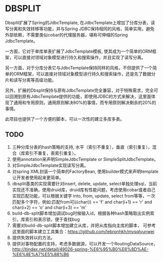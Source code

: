 # DBSPLIT

Dbsplit扩展了Spring的JdbcTemplate, 在JdbcTemplate上增加了分库分表，读写分离和失效转移等功能，并与Spring JDBC保持相同的风格，简单实用，避免外部依赖，不需要类似cobar的代理服务器，堪称可伸缩的Spring JdbcTemplate。

一方面，它对于单库单表扩展了JdbcTemplate模板, 使其成为一个简单的ORM框架，可以直接对领域对象模型进行持久和搜索操作，并且实现了读写分离。

另一方面，对于分库分表它与JdbcTemplate保持同样的风格，不但提供了一个简单的ORM框架，可以直接对领域对象模型进行持久和搜索操作，还是先了数据分片和读写分离等高级功能。

另外，扩展的Dbsplit保持与原有JdbcTemplate完全兼容，对于特殊需求，完全可以回溯到原有JdbcTemplate提供的功能，即使用JDBC的方式来解决，这里面体现了通用和专用原则，通用原则解决80%的事情，而专用原则解决剩余的20%的事情。

此项目也提供了一个方便的脚本，可以一次性的建立多库多表。

## TODO 

1. 三种分库分表的hash策略的支持, 水平（索引不重复），垂直（索引重复），混合（库索引不重复，表索引重复）。
2. 使用annotation来声明SimpleJdbcTemplate or SimpleSplitJdbcTemplate。
3. 对SimpleJdbcTemplate实现读写分离。
4. 对spring XML封装一个简单的FactoryBean, 使用builder模式来声明template让开发者使用起来更简单。
5. dbsplit基类的实现需要针对insert, delete, update, select单独处理sql，当前实现还不准确，使用druid库，druid库有性能问题，考虑使用cobar或者自己实现匹配功能，可以根据关键字 into, from, update, select from等等，一次匹配多个字符，例如:匹配from可以char(i) == 'f' and char(i+1) == 'r' and char(i+2) == 'o' and char(i+3) == 'm'
6. build-db-split脚本增加调试bug时候输入id，根据各种hash策略取出实例索引，库索引和表示锁，便于查找bug
7. 需要对build-db-split脚本增加建立从库，并把从库指向主库的脚本， 可参考这里面的脚本建立工具集合：https://github.com/lebronhkh/mysqlyunwei
8. 提供失效转以的方法。
9. 提供对事物配置的支持，考虑多数据源，可以开发一个RoutingDataSource，http://itindex.net/detail/49026-spring-%E6%95%B0%E6%8D%AE-%E6%8E%A7%E5%88%B6

